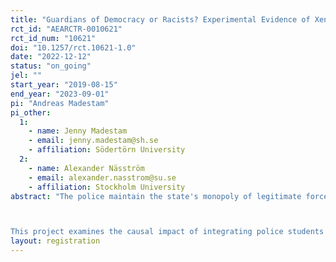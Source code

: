 ```yaml
---
title: "Guardians of Democracy or Racists? Experimental Evidence of Xenophobia among Swedish Police Students"
rct_id: "AEARCTR-0010621"
rct_id_num: "10621"
doi: "10.1257/rct.10621-1.0"
date: "2022-12-12"
status: "on_going"
jel: ""
start_year: "2019-08-15"
end_year: "2023-09-01"
pi: "Andreas Madestam"
pi_other:
  1:
    - name: Jenny Madestam
    - email: jenny.madestam@sh.se
    - affiliation: Södertörn University
  2:
    - name: Alexander Näsström
    - email: alexander.nasstrom@su.se
    - affiliation: Stockholm University
abstract: "The police maintain the state's monopoly of legitimate force and much of their authority rests on them acting as the guardians of democracy. If the police abuse their power by expressing xenophobic views, they risk eroding the public's trust. Higher education is often seen as a tool to reduce prejudice, suggesting that an educated police force should result in more tolerant police officers. At the same time, the education system socializes students into an existing police culture which may counteract this effect–if the culture contains xenophobic tendencies.

This project examines the causal impact of integrating police students with different racial stereotypes on the students’ subsequent stereotypes, attitudes, and academic performance. The impact will be assessed by randomly assigning police students at the police academy to study partners based on their initial racial stereotypes. Because the police force is a traditionally male-dominated environment, we will pay special attention to student gender."
layout: registration
---
```


